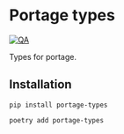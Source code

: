 # Portage types

[![QA](https://github.com/Tatsh/portage-types/actions/workflows/qa.yml/badge.svg)](https://github.com/Tatsh/portage-types/actions/workflows/qa.yml)

Types for portage.

## Installation

```shell
pip install portage-types
```

```shell
poetry add portage-types
```
